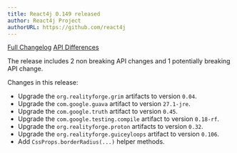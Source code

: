 ```yaml
---
title: React4j 0.149 released
author: React4j Project
authorURL: https://github.com/react4j
---
```


[Full Changelog](https://github.com/react4j/react4j/compare/v0.148...v0.149)
[API Differences](https://react4j.github.io/api-diff?key=react4j&old=0.148&new=0.149)

The release includes 2 non breaking API changes and 1 potentially breaking API change.

Changes in this release:

* Upgrade the `org.realityforge.grim` artifacts to version `0.04`.
* Upgrade the `com.google.guava` artifact to version `27.1-jre`.
* Upgrade the `com.google.truth` artifact to version `0.45`.
* Upgrade the `com.google.testing.compile` artifact to version `0.18-rf`.
* Upgrade the `org.realityforge.proton` artifacts to version `0.32`.
* Upgrade the `org.realityforge.guiceyloops` artifact to version `0.106`.
* Add `CssProps.borderRadius(...)` helper methods.
